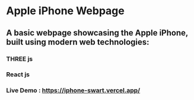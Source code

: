 # Apple iPhone Webpage
## A basic webpage showcasing the Apple iPhone, built using modern web technologies:
### THREE js
### React js

### Live Demo : https://iphone-swart.vercel.app/
